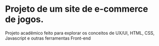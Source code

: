<h1>
  Projeto de um site de e-commerce de jogos.
</h1>

<p>Projeto acadêmico feito para explorar os conceitos de UX/UI, HTML, CSS, Javascript e outras ferramentas Front-end</p>
